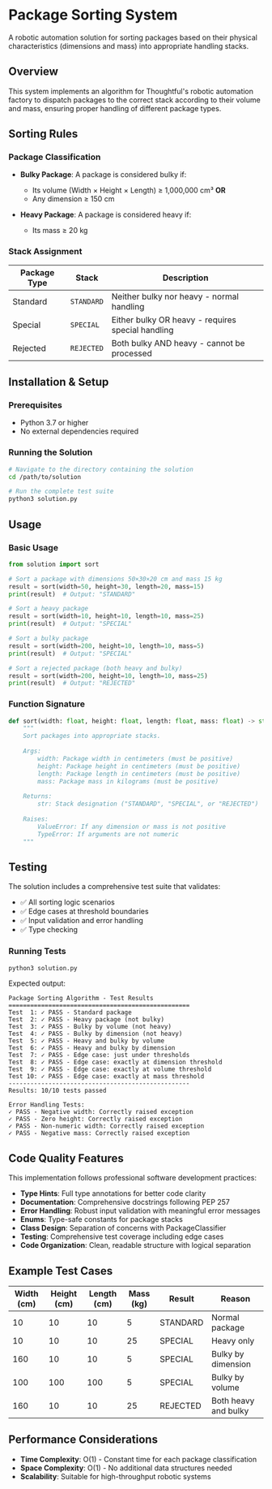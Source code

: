 # Package Sorting System

A robotic automation solution for sorting packages based on their physical characteristics (dimensions and mass) into appropriate handling stacks.

## Overview

This system implements an algorithm for Thoughtful's robotic automation factory to dispatch packages to the correct stack according to their volume and mass, ensuring proper handling of different package types.

## Sorting Rules

### Package Classification

- **Bulky Package**: A package is considered bulky if:
  - Its volume (Width × Height × Length) ≥ 1,000,000 cm³ **OR**
  - Any dimension ≥ 150 cm

- **Heavy Package**: A package is considered heavy if:
  - Its mass ≥ 20 kg

### Stack Assignment

| Package Type | Stack | Description |
|--------------|-------|-------------|
| Standard | `STANDARD` | Neither bulky nor heavy - normal handling |
| Special | `SPECIAL` | Either bulky OR heavy - requires special handling |
| Rejected | `REJECTED` | Both bulky AND heavy - cannot be processed |

## Installation & Setup

### Prerequisites
- Python 3.7 or higher
- No external dependencies required

### Running the Solution
```bash
# Navigate to the directory containing the solution
cd /path/to/solution

# Run the complete test suite
python3 solution.py
```

## Usage

### Basic Usage

```python
from solution import sort

# Sort a package with dimensions 50×30×20 cm and mass 15 kg
result = sort(width=50, height=30, length=20, mass=15)
print(result)  # Output: "STANDARD"

# Sort a heavy package
result = sort(width=10, height=10, length=10, mass=25)
print(result)  # Output: "SPECIAL"

# Sort a bulky package
result = sort(width=200, height=10, length=10, mass=5)
print(result)  # Output: "SPECIAL"

# Sort a rejected package (both heavy and bulky)
result = sort(width=200, height=10, length=10, mass=25)
print(result)  # Output: "REJECTED"
```

### Function Signature

```python
def sort(width: float, height: float, length: float, mass: float) -> str:
    """
    Sort packages into appropriate stacks.
    
    Args:
        width: Package width in centimeters (must be positive)
        height: Package height in centimeters (must be positive)  
        length: Package length in centimeters (must be positive)
        mass: Package mass in kilograms (must be positive)
        
    Returns:
        str: Stack designation ("STANDARD", "SPECIAL", or "REJECTED")
        
    Raises:
        ValueError: If any dimension or mass is not positive
        TypeError: If arguments are not numeric
    """
```

## Testing

The solution includes a comprehensive test suite that validates:

- ✅ All sorting logic scenarios
- ✅ Edge cases at threshold boundaries  
- ✅ Input validation and error handling
- ✅ Type checking

### Running Tests

```bash
python3 solution.py
```

Expected output:
```
Package Sorting Algorithm - Test Results
==================================================
Test  1: ✓ PASS - Standard package
Test  2: ✓ PASS - Heavy package (not bulky)
Test  3: ✓ PASS - Bulky by volume (not heavy)
Test  4: ✓ PASS - Bulky by dimension (not heavy)
Test  5: ✓ PASS - Heavy and bulky by volume
Test  6: ✓ PASS - Heavy and bulky by dimension
Test  7: ✓ PASS - Edge case: just under thresholds
Test  8: ✓ PASS - Edge case: exactly at dimension threshold
Test  9: ✓ PASS - Edge case: exactly at volume threshold
Test 10: ✓ PASS - Edge case: exactly at mass threshold
--------------------------------------------------
Results: 10/10 tests passed

Error Handling Tests:
✓ PASS - Negative width: Correctly raised exception
✓ PASS - Zero height: Correctly raised exception
✓ PASS - Non-numeric width: Correctly raised exception
✓ PASS - Negative mass: Correctly raised exception
```

## Code Quality Features

This implementation follows professional software development practices:

- **Type Hints**: Full type annotations for better code clarity
- **Documentation**: Comprehensive docstrings following PEP 257
- **Error Handling**: Robust input validation with meaningful error messages
- **Enums**: Type-safe constants for package stacks
- **Class Design**: Separation of concerns with PackageClassifier
- **Testing**: Comprehensive test coverage including edge cases
- **Code Organization**: Clean, readable structure with logical separation

## Example Test Cases

| Width (cm) | Height (cm) | Length (cm) | Mass (kg) | Result | Reason |
|------------|-------------|-------------|-----------|---------|---------|
| 10 | 10 | 10 | 5 | STANDARD | Normal package |
| 10 | 10 | 10 | 25 | SPECIAL | Heavy only |
| 160 | 10 | 10 | 5 | SPECIAL | Bulky by dimension |
| 100 | 100 | 100 | 5 | SPECIAL | Bulky by volume |
| 160 | 10 | 10 | 25 | REJECTED | Both heavy and bulky |

## Performance Considerations

- **Time Complexity**: O(1) - Constant time for each package classification
- **Space Complexity**: O(1) - No additional data structures needed
- **Scalability**: Suitable for high-throughput robotic systems
